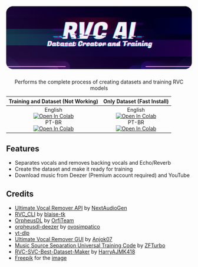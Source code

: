 <div align="center">

# <a href="https://github.com/ShiromiyaG/RVC-AI-Dataset-Creator-and-Training" target="_blank"><img src="https://github.com/ShiromiyaG/RVC-AI-Dataset-Creator-and-Training/blob/v2/assets/RVC%20AI%20Dataset%20Maker-min.png" alt="RVCAIDatasetCreatorandTraining"></a>
Performs the complete process of creating datasets and training RVC models

| **Training and Dataset (Not Working)** | **Only Dataset (Fast Install)** |
|:---:|:---:|
| English <br> <a target="_blank" href="https://colab.research.google.com/github/ShiromiyaG/RVC-AI-Dataset-Creator-and-Training/blob/main/RVC_AI_Dataset_Creator_and_Training.ipynb"> <img src="https://colab.research.google.com/assets/colab-badge.svg" alt="Open In Colab"/> </a> <br> PT-BR <br> <a target="_blank" href="https://colab.research.google.com/github/ShiromiyaG/RVC-AI-Dataset-Creator-and-Training/blob/main/RVC_AI_Dataset_Creator_and_Training_PT_BR.ipynb"> <img src="https://colab.research.google.com/assets/colab-badge.svg" alt="Open In Colab"/> </a> | English <br> <a target="_blank" href="https://colab.research.google.com/github/ShiromiyaG/RVC-AI-Dataset-Creator-and-Training/blob/main/RVC_AI_Dataset_Creator.ipynb"> <img src="https://colab.research.google.com/assets/colab-badge.svg" alt="Open In Colab"/> </a> <br> PT-BR <br> <a target="_blank" href="https://colab.research.google.com/github/ShiromiyaG/RVC-AI-Dataset-Creator-and-Training/blob/main/RVC_AI_Dataset_Creator_PT_BR.ipynb"> <img src="https://colab.research.google.com/assets/colab-badge.svg" alt="Open In Colab"/> </a> |

</div>

## Features
- Separates vocals and removes backing vocals and Echo/Reverb
- Create the dataset and make it ready for training
- Download music from Deezer (Premium account required) and YouTube

## Credits
- [Ultimate Vocal Remover API](https://github.com/NextAudioGen/ultimatevocalremover_api) by [NextAudioGen](https://github.com/NextAudioGen)
- [RVC_CLI](https://github.com/blaise-tk/RVC_CLI) by [blaise-tk](https://github.com/blaise-tk)
- [OrpheusDL](https://github.com/OrfiTeam/OrpheusDL) by [OrfiTeam](https://github.com/OrfiTeam)
- [orpheusdl-deezer](https://git.ovosimpatico.com/ovosimpatico/orpheusdl-deezer) by [ovosimpatico](https://git.ovosimpatico.com/ovosimpatico)
- [yt-dlp](https://github.com/yt-dlp/yt-dlp)
- [Ultimate Vocal Remover GUI](https://github.com/Anjok07/ultimatevocalremovergui) by [Anjok07](https://github.com/Anjok07)
- [Music Source Separation Universal Training Code](https://github.com/ZFTurbo/Music-Source-Separation-Training) by [ZFTurbo](https://github.com/ZFTurbo)
- [RVC-SVC-Best-Dataset-Maker](https://github.com/HarryAJMK418/RVC-SVC-Best-Dataset-Maker) by [HarryAJMK418](https://github.com/HarryAJMK418)
- [Freepik](https://www.freepik.com) for the [image](https://www.freepik.com/free-psd/futuristic-cyber-monday-web-template_19966151.htm#fromView=search&page=1&position=3&uuid=d4a28e77-dc6f-4ec3-9c37-3525afc311e0)
